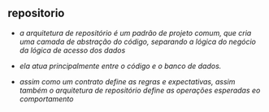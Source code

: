 ## repositorio
* *a arquitetura de repositório é um padrão de projeto comum, que cria uma camada de abstração do código, separando a lógica do negócio da lógica de acesso dos dados*<br>

* *ela atua principalmente entre o código e o banco de dados.*<br>

* *assim como um contrato define as regras e expectativas, assim também o arquitetura de repositório define as operações esperadas eo comportamento*


